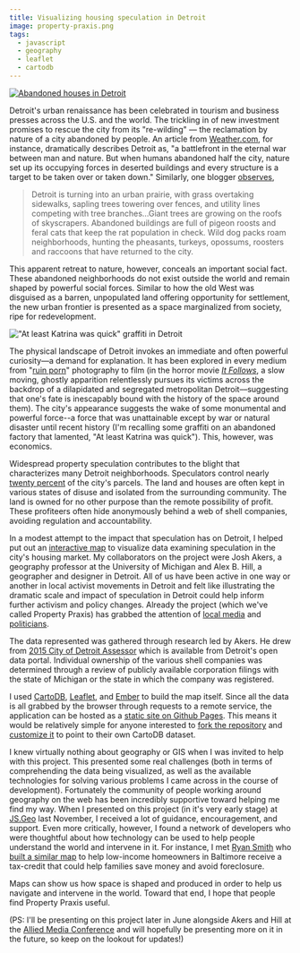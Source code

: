 ```yaml
---
title: Visualizing housing speculation in Detroit
image: property-praxis.png
tags:
  - javascript
  - geography
  - leaflet
  - cartodb
---
```

[![Abandoned houses in Detroit](/img/property-praxis.png)](http://propertypraxis.org)

Detroit's urban renaissance has been celebrated in tourism and business presses across the U.S. and the world. The trickling in of new investment promises to rescue the city from its "re-wilding" –– the reclamation by nature of a city abandoned by people. An article from [Weather.com](https://weather.com/tv/shows/secrets-of-the-earth/news/earth-reclaims-creepy-abandoned-buildings-detriot-20141029), for instance, dramatically describes Detroit as, "a battlefront in the eternal war between man and nature. But when humans abandoned half the city, nature set up its occupying forces in deserted buildings and every structure is a target to be taken over or taken down." Similarly, one blogger [observes](http://scribol.com/anthropology-and-history/urban-exploration/detroit-the-ghost-city-gradually-being-reclaimed-by-nature/),

> Detroit is turning into an urban prairie, with grass overtaking sidewalks, sapling trees towering over fences, and utility lines competing with tree branches…Giant trees are growing on the roofs of skyscrapers. Abandoned buildings are full of pigeon roosts and feral cats that keep the rat population in check. Wild dog packs roam neighborhoods, hunting the pheasants, turkeys, opossums, roosters and raccoons that have returned to the city.

This apparent retreat to nature, however, conceals an important social fact. These abandoned neighborhoods do not exist outside the world and remain shaped by powerful social forces. Similar to how the old West was disguised as a barren, unpopulated land offering opportunity for settlement, the new urban frontier is presented as a space marginalized from society, ripe for redevelopment.

!["At least Katrina was quick" graffiti in Detroit](/img/katrina-graffiti.jpg)

The physical landscape of Detroit invokes an immediate and often powerful curiosity––a demand for explanation. It has been explored in every medium from "[ruin porn](https://www.guernicamag.com/features/leary_1_15_11/)" photography to film (in the horror movie [_It Follows_](https://www.youtube.com/watch?v=QX38jXwnRAM), a slow moving, ghostly apparition relentlessly pursues its victims across the backdrop of a dilapidated and segregated metropolitan Detroit––suggesting that one's fate is inescapably bound with the history of the space around them). The city's appearance suggests the wake of some monumental and powerful force--a force that was unattainable except by war or natural disaster until recent history (I'm recalling some graffiti on an abandoned factory that lamented, "At least Katrina was quick"). This, however, was economics.

Widespread property speculation contributes to the blight that characterizes many Detroit neighborhoods. Speculators control nearly [twenty percent](http://michiganradio.org/post/land-speculation-helping-or-hurting-detroit) of the city's parcels. The land and houses are often kept in various states of disuse and isolated from the surrounding community. The land is owned for no other purpose than the remote possibility of profit. These profiteers often hide anonymously behind a web of shell companies, avoiding regulation and accountability.

In a modest attempt to the impact that speculation has on Detroit, I helped put out an [interactive map](http://www.propertypraxis.org) to visualize data examining speculation in the city's housing market. My collaborators on the project were Josh Akers, a geography professor at the University of Michigan and Alex B. Hill, a geographer and designer in Detroit. All of us have been active in one way or another in local activist movements in Detroit and felt like illustrating the dramatic scale and impact of speculation in Detroit could help inform further activism and policy changes. Already the project (which we've called Property Praxis) has grabbed the attention of [local media](http://wdet.org/posts/2016/05/24/83156-speculators-own-20-percent-of-land-parcels-in-detroit/) and  [politicians](http://wdet.org/posts/2016/05/25/83166-andy-meisner-shares-strategies-to-deter-land-speculation/).

The data represented was gathered through research led by Akers. He drew from [2015 City of Detroit Assessor](https://data.detroitmi.gov/Property-Parcels/Parcel-Ownership-Information/pe32-xn5k) which is available from Detroit's open data portal. Individual ownership of the various shell companies was determined through a review of publicly available corporation filings with the state of Michigan or the state in which the company was registered.

I used [CartoDB](http://cartodb.com), [Leaflet](http://leafletjs.com/), and [Ember](http://emberjs.com) to build the map itself. Since all the data is all grabbed by the browser through requests to a remote service, the application can be hosted as a [static site on Github Pages](http://aaronpetcoff.me/blog/2015-08-31-deploy-ember-to-gh-pages). This means it would be relatively simple for anyone interested to [fork the repository](https://github.com/alexbhill/project-pip) and [customize it](https://github.com/alexbhill/project-pip#customizing) to point to their own CartoDB dataset.

I knew virtually nothing about geography or GIS when I was invited to help with this project. This presented some real challenges (both in terms of comprehending the data being visualized, as well as the available technologies for solving various problems I came across in the course of development). Fortunately the community of people working around geography on the web has been incredibly supportive toward helping me find my way. When I presented on this project (in it's very early stage) at [JS.Geo](www.jsgeo.com) last November, I received a lot of guidance, encouragement, and support. Even more critically, however, I found a network of developers who were thoughtful about how technology can be used to help people understand the world and intervene in it. For instance, I met [Ryan Smith](https://twitter.com/Ryan_J_Smith) who [built a similar map](http://www.baltimoretaxcredit.com/) to help low-income homeowners in Baltimore receive a tax-credit that could help families save money and avoid foreclosure.

Maps can show us how space is shaped and produced in order to help us navigate and intervene in the world. Toward that end, I hope that people find Property Praxis useful.

(PS: I'll be presenting on this project later in June alongside Akers and Hill at the [Allied Media Conference](https://www.alliedmedia.org) and will hopefully be presenting more on it in the future, so keep on the lookout for updates!)
